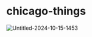 # chicago-things

![Untitled-2024-10-15-1453](https://github.com/user-attachments/assets/bdaee42c-bc56-41ce-be1e-ae20c0e75601)

 
